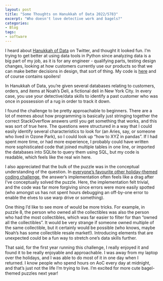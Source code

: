 ```yaml
---
layout: post
title: "Some Thoughts on Hanukkah of Data 2022/5783"
excerpt: "Who doesn't love detective work and bagels?"
categories:
- Blog
tags:
- software
---
```

I heard about [Hanukkah of Data](https://hanukkah.bluebird.sh/5783/) on Twitter, and thought it looked fun. I’m trying to get better at using data tools in Python since analyzing data is a big part of my job, as it is for any engineer - qualifying parts, testing design changes, looking at how customers currently use our products so that we can make better decisions in design, that sort of thing. My code is [here](https://github.com/wolframalexa/HanukkahOfData) and of course contains spoilers!

In Hanukkah of Data, you’re given several databases relating to customers, orders, and items at Noah’s Deli, a fictional deli in New York City. In every case, you use your detective/data skills to identify a past customer who was once in possession of a rug in order to track it down.

I found the challenge to be pretty approachable to beginners. There are a lot of memes about how programming is basically just stringing together the correct StackOverflow answers until you get something that works, and this was sort of true here. The questions were structured in a way that I could easily identify several characteristics to look for (an Aries, say, or someone who lived in Ozone Park), so I could look up “how to XYZ in pandas”. If I had spent more time, or had more experience, I probably could have written more sophisticated code that joined multiple tables in one line, or imported the databases into SQLite to query them using SQL, but my code is readable, which feels like the real win here.

I also appreciated that the bulk of the puzzle was in the conceptual understanding of the question. In [everyone’s favourite other holiday-themed coding challenge](https://adventofcode.com/), the answer’s implementation often feels like a drag after I’ve conceptually solved the puzzle. Here, the implementation felt trivial, and the code was far more forgiving since errors were more easily spotted (who amongst us has not spent hours debugging an off-by-one error to enable the elves to use warp drive or something). 

One thing I’d like to see more of would be more tricks. For example, in puzzle 8, the person who owned all the collectibles was also the person who had the most collectibles, which was far easier to filter for than “owned all the collectibles”. It would be very strange if someone owned multiple of the same collectible, but it certainly would be possible (who knows, maybe Noah’s has some collectible resale market!). Introducing elements that are unexpected could be a fun way to stretch one’s data skills further.

That said, for the first year running this challenge, I really enjoyed it and found it to be really enjoyable and approachable. I was away from my laptop over the holidays, and I was able to do most of it in one day when I returned. I know people who spend hours on AoC every day at midnight, and that’s just not the life I’m trying to live. I’m excited for more cute bagel-themed puzzles next year!
